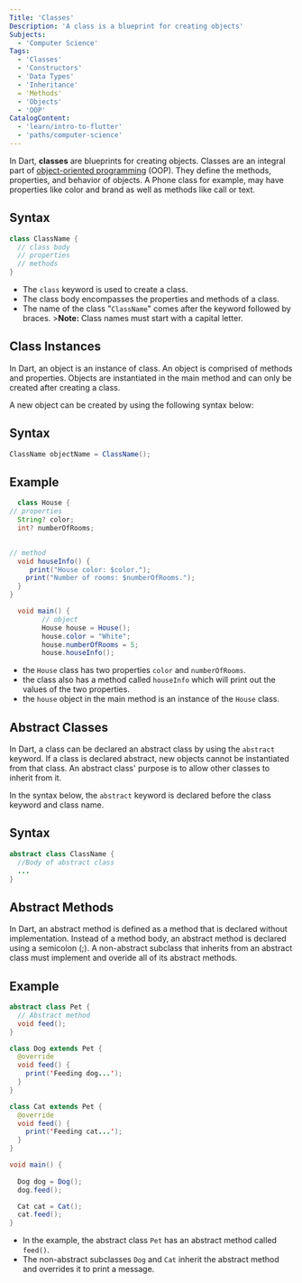 ```yaml
---
Title: 'Classes'
Description: 'A class is a blueprint for creating objects'
Subjects:
  - 'Computer Science'
Tags:
  - 'Classes'
  - 'Constructors'
  - 'Data Types'
  - 'Inheritance'
  = 'Methods'
  - 'Objects'
  - 'OOP'
CatalogContent:
  - 'learn/intro-to-flutter'
  - 'paths/computer-science'
--- 
```


In Dart, **classes** are blueprints for creating objects. Classes are an integral part of [object-oriented programming](https://www.codecademy.com/resources/docs/general/programming-paradigms/object-oriented-programming) (OOP). They define the methods, properties, and behavior of objects. A Phone class for example, may have properties like color and brand as well as methods like call or text. 

## Syntax

```java
class ClassName {
  // class body
  // properties
  // methods
}
```

 - The `class` keyword is used to create a class.
 - The class body encompasses the properties and methods of a class.
 - The name of the class "`ClassName`" comes after the keyword followed by braces. >**Note:** Class names must start with a capital letter.

## Class Instances

In Dart, an object is an instance of class. An object is comprised of methods and properties. Objects are instantiated in the main method and can only be created after creating a class. 

A new object can be created by using the following syntax below:

## Syntax

```java
ClassName objectName = ClassName();
```

## Example

```java
  class House {
// properties
  String? color;
  int? numberOfRooms;
  

// method
  void houseInfo() {
     print("House color: $color.");
    print("Number of rooms: $numberOfRooms.");
  }
}

  void main() {
        // object 
        House house = House();
        house.color = "White";
        house.numberOfRooms = 5;
        house.houseInfo();
```

 - the `House` class has two properties `color` and `numberOfRooms`.
 - the class also has a method called `houseInfo` which will print out the values of the two properties.
 - the `house` object in the main method is an instance of the `House` class.
 

## Abstract Classes

In Dart, a class can be declared an abstract class by using the `abstract` keyword. If a class is declared abstract, new objects cannot be instantiated from that class. An abstract class' purpose is to allow other classes to inherit from it.

In the syntax below, the `abstract` keyword is declared before the class keyword and class name.  

## Syntax

```java
abstract class ClassName {
  //Body of abstract class
  ...
}
```
## Abstract Methods
In Dart, an abstract method is defined as a method that is declared without implementation. Instead of a method body, an abstract method is declared using a semicolon (;).
A non-abstract subclass that inherits from an abstract class must implement and overide all of its abstract methods.

## Example

```java
abstract class Pet {
  // Abstract method
  void feed();
}

class Dog extends Pet {
  @override
  void feed() {
    print('Feeding dog...');
  }
}

class Cat extends Pet {
  @override
  void feed() {
    print('Feeding cat...');
  }
}

void main() {
 
  Dog dog = Dog();
  dog.feed();

  Cat cat = Cat();
  cat.feed();
}
```

 - In the example, the abstract class `Pet` has an abstract method called `feed()`. 
 - The non-abstract subclasses `Dog` and `Cat` inherit the abstract method and overrides it to print a message.